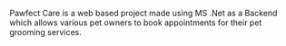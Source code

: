 Pawfect Care is a web based project made using MS .Net as a Backend which allows various pet owners to book appointments for their pet grooming services.
